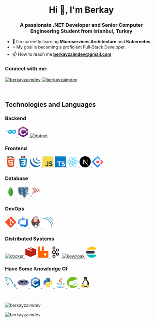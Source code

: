 <h1 align="center">Hi 👋, I'm Berkay</h1>
<h3 align="center">A passionate .NET Developer and Senior Computer Engineering Student from Istanbul, Turkey</h3>

- 🎯 I’m currently learning **Microservices Architecture** and **Kubernetes**
- ⭐ My goal is becoming a proficient Full-Stack Developer.
- 📫 How to reach me **berkayzaimdev@gmail.com**

<h3 align="left">Connect with me:</h3> 
<p align="left">
<a href="https://www.hackerrank.com/berkayzaimdev" target="blank"><img align="center" src="https://raw.githubusercontent.com/rahuldkjain/github-profile-readme-generator/master/src/images/icons/Social/hackerrank.svg" alt="berkayzaimdev" height="37" width="37" /></a>
<a href="https://www.leetcode.com/berkayzaimdev" target="blank"><img align="center" src="https://raw.githubusercontent.com/rahuldkjain/github-profile-readme-generator/master/src/images/icons/Social/leet-code.svg" alt="berkayzaimdev" height="37" width="37" /></a>
</p>

</br>
<h2 align="left">Technologies and Languages</h2>

<h3 align="left">Backend</h3>
<p align="left"> 
<a href="https://go.dev/" target="_blank" rel="noreferrer"> <img src="https://raw.githubusercontent.com/devicons/devicon/master/icons/go/go-original-wordmark.svg" alt="go" width="37" height="37"/> </a> 
<a href="https://learn.microsoft.com/en-us/dotnet/csharp/" target="_blank" rel="noreferrer"> <img src="https://raw.githubusercontent.com/devicons/devicon/master/icons/csharp/csharp-original.svg" alt="csharp" width="37" height="37"/> </a>
<a href="https://learn.microsoft.com/en-us/dotnet/core/introduction" target="_blank" rel="noreferrer"> <img src="https://upload.wikimedia.org/wikipedia/commons/thumb/7/7d/Microsoft_.NET_logo.svg/456px-Microsoft_.NET_logo.svg.png" alt="dotnet" width="37" height="37"/> </a>
</p>

<h3 align="left">Frontend</h3>
<p align="left"> 
<a href="https://www.w3.org/html/" target="_blank" rel="noreferrer"> <img src="https://raw.githubusercontent.com/devicons/devicon/master/icons/html5/html5-original-wordmark.svg" alt="html5" width="37" height="37"/> </a> 
<a href="https://www.w3schools.com/css/" target="_blank" rel="noreferrer"> <img src="https://raw.githubusercontent.com/devicons/devicon/master/icons/css3/css3-original-wordmark.svg" alt="css3" width="37" height="37"/> </a> 
<a href="https://www.jquery.com" target="_blank" rel="noreferrer"> <img src="https://raw.githubusercontent.com/devicons/devicon/master/icons/jquery/jquery-original.svg" alt="jquery" width="37" height="37"/>
<a href="https://www.javascript.com/" target="_blank" rel="noreferrer"> <img src="https://raw.githubusercontent.com/devicons/devicon/master/icons/javascript/javascript-original.svg" alt="javascript" width="37" height="37"/> </a>
<a href="https://www.typescriptlang.org/" target="_blank" rel="noreferrer"> <img src="https://raw.githubusercontent.com/devicons/devicon/master/icons/typescript/typescript-original.svg" alt="typescript" width="37" height="37"/> </a>
<a href="https://reactjs.org/" target="_blank" rel="noreferrer"> <img src="https://raw.githubusercontent.com/devicons/devicon/master/icons/react/react-original.svg" alt="react" width="37" height="37"/> </a>
<a href="https://nextjs.org/" target="_blank" rel="noreferrer"> <img src="https://raw.githubusercontent.com/devicons/devicon/master/icons/nextjs/nextjs-original.svg" alt="nextjs" width="37" height="37"/> </a>
<a href="https://ant.design/" target="_blank" rel="noreferrer"> <img src="https://raw.githubusercontent.com/devicons/devicon/master/icons/antdesign/antdesign-original.svg" alt="antdesign" width="37" height="37"/> </a>
</p>

<h3 align="left">Database</h3>
<p align="left"> 
<a href="https://www.mongodb.com/" target="_blank" rel="noreferrer"> <img src="https://raw.githubusercontent.com/devicons/devicon/master/icons/mongodb/mongodb-original.svg" alt="mongodb" width="37" height="37"/> </a>
<a href="https://www.postgresql.org" target="_blank" rel="noreferrer"> <img src="https://raw.githubusercontent.com/devicons/devicon/master/icons/postgresql/postgresql-original.svg" alt="postgresql" width="37" height="37"/> </a> 
<a href="https://www.microsoft.com/en-us/sql-server" target="_blank" rel="noreferrer"> <img src="https://raw.githubusercontent.com/devicons/devicon/master/icons/microsoftsqlserver/microsoftsqlserver-original.svg" alt="microsoftsqlserver" width="37" height="37"/> </a> 
</p>

<h3 align="left">DevOps</h3>
<p align="left"> 
<a href="https://git-scm.com/" target="_blank" rel="noreferrer"> <img src="https://raw.githubusercontent.com/devicons/devicon/master/icons/git/git-original.svg" alt="git" width="37" height="37"/> </a>
<a href="https://azure.microsoft.com/en-us/products/devops" target="_blank" rel="noreferrer"> <img src="https://raw.githubusercontent.com/devicons/devicon/master/icons/azuredevops/azuredevops-original.svg" alt="azuredevops" width="37" height="37"/> </a>
<a href="https://www.jenkins.io/" target="_blank" rel="noreferrer"> <img src="https://raw.githubusercontent.com/devicons/devicon/master/icons/jenkins/jenkins-original.svg" alt="jenkins" width="37" height="37"/> </a>
<a href="https://www.sonarsource.com/products/sonarqube/" target="_blank" rel="noreferrer"> <img src="https://raw.githubusercontent.com/devicons/devicon/master/icons/sonarqube/sonarqube-original.svg" alt="sonarqube" width="37" height="37"/> </a>
</p>

<h3 align="left">Distributed Systems</h3>
<p align="left"> 
<a href="https://www.docker.com/" target="_blank" rel="noreferrer"> <img src="https://upload.wikimedia.org/wikipedia/commons/thumb/a/a7/Docker-svgrepo-com.svg/640px-Docker-svgrepo-com.svg.png" alt="docker" width="37" height="37"/> </a>
<a href="https://redis.io/" target="_blank" rel="noreferrer"> <img src="https://raw.githubusercontent.com/devicons/devicon/master/icons/redis/redis-original.svg" alt="redis" width="37" height="37"/> </a>
<a href="https://www.rabbitmq.com/" target="_blank" rel="noreferrer"> <img src="https://raw.githubusercontent.com/devicons/devicon/master/icons/rabbitmq/rabbitmq-original.svg" alt="rabbitmq" width="37" height="37"/> </a>
<a href="https://kafka.apache.org/" target="_blank" rel="noreferrer"> <img src="https://raw.githubusercontent.com/devicons/devicon/master/icons/apachekafka/apachekafka-original.svg" alt="apachekafka" width="37" height="37"/> </a>
<a href="https://www.keycloak.org/" target="_blank" rel="noreferrer"> <img src="https://upload.wikimedia.org/wikipedia/commons/2/29/Keycloak_Logo.png?20200311211229" alt="keycloak" width="37" height="37"/></a>
<a href="https://www.elastic.co/elasticsearch" target="_blank" rel="noreferrer"> <img src="https://raw.githubusercontent.com/devicons/devicon/master/icons/elasticsearch/elasticsearch-original.svg" alt="elasticsearch" width="37" height="37"/> </a>
</p>

<h3 align="left">Have Some Knowledge Of</h3>
<p align="left">
<a href="https://www.mysql.com" target="_blank" rel="noreferrer"> <img src="https://raw.githubusercontent.com/devicons/devicon/master/icons/mysql/mysql-original.svg" alt="mysql" width="37" height="37"/> </a>
<a href="https://www.php.net" target="_blank" rel="noreferrer"> <img src="https://raw.githubusercontent.com/devicons/devicon/master/icons/php/php-original.svg" alt="php" width="37" height="37"/> </a> 
<a href="https://www.cprogramming.com/" target="_blank" rel="noreferrer"> <img src="https://raw.githubusercontent.com/devicons/devicon/master/icons/c/c-original.svg" alt="c" width="37" height="37"/> </a> 
<a href="https://www.python.org" target="_blank" rel="noreferrer"> <img src="https://raw.githubusercontent.com/devicons/devicon/master/icons/python/python-original.svg" alt="python" width="37" height="37"/> </a> 
<a href="https://www.java.com" target="_blank" rel="noreferrer"> <img src="https://raw.githubusercontent.com/devicons/devicon/master/icons/java/java-original.svg" alt="java" width="37" height="37"/> </a> 
<a href="https://spring.io" target="_blank" rel="noreferrer"> <img src="https://raw.githubusercontent.com/devicons/devicon/master/icons/spring/spring-original.svg" alt="spring" width="37" height="37"/> </a>
<a href="https://www.linuxfoundation.org/" target="_blank" rel="noreferrer"> <img src="https://raw.githubusercontent.com/devicons/devicon/master/icons/linux/linux-original.svg" alt="linux" width="37" height="37"/> </a>
</p>

</br>
<p><img src="https://github-readme-stats.vercel.app/api/top-langs?username=berkayzaimdev&show_icons=true&theme=midnight-purple&locale=en&layout=compact" alt="berkayzaimdev" /></p>
<p><img src="https://github-readme-stats.vercel.app/api?username=berkayzaimdev&show_icons=true&theme=midnight-purple&locale=en" alt="berkayzaimdev" /></p>
